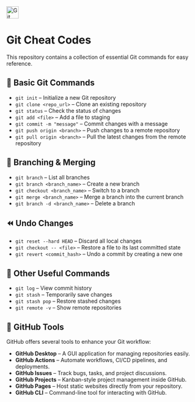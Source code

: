 <img src="https://git-scm.com/images/logos/downloads/Git-Icon-1788C.png" width="32" alt="Git Icon">


# Git Cheat Codes  

This repository contains a collection of essential Git commands for easy reference.  

## 📌 Basic Git Commands  
- `git init` – Initialize a new Git repository  
- `git clone <repo_url>` – Clone an existing repository  
- `git status` – Check the status of changes  
- `git add <file>` – Add a file to staging  
- `git commit -m "message"` – Commit changes with a message  
- `git push origin <branch>` – Push changes to a remote repository  
- `git pull origin <branch>` – Pull the latest changes from the remote repository  

## 🌿 Branching & Merging  
- `git branch` – List all branches  
- `git branch <branch_name>` – Create a new branch  
- `git checkout <branch_name>` – Switch to a branch  
- `git merge <branch_name>` – Merge a branch into the current branch  
- `git branch -d <branch_name>` – Delete a branch  

## ⏪ Undo Changes  
- `git reset --hard HEAD` – Discard all local changes  
- `git checkout -- <file>` – Restore a file to its last committed state  
- `git revert <commit_hash>` – Undo a commit by creating a new one  

## 🔧 Other Useful Commands  
- `git log` – View commit history  
- `git stash` – Temporarily save changes  
- `git stash pop` – Restore stashed changes  
- `git remote -v` – Show remote repositories  

## 🚀 GitHub Tools  
GitHub offers several tools to enhance your Git workflow:  
- **GitHub Desktop** – A GUI application for managing repositories easily.  
- **GitHub Actions** – Automate workflows, CI/CD pipelines, and deployments.  
- **GitHub Issues** – Track bugs, tasks, and project discussions.  
- **GitHub Projects** – Kanban-style project management inside GitHub.  
- **GitHub Pages** – Host static websites directly from your repository.  
- **GitHub CLI** – Command-line tool for interacting with GitHub.  


